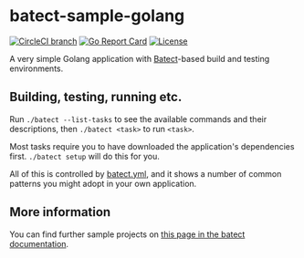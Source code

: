 # batect-sample-golang

[![CircleCI branch](https://img.shields.io/circleci/project/github/batect/batect-sample-golang/master.svg)](https://circleci.com/gh/batect/batect-sample-golang)
[![Go Report Card](https://goreportcard.com/badge/github.com/batect/batect-sample-golang)](https://goreportcard.com/report/github.com/batect/batect-sample-golang)
[![License](https://img.shields.io/github/license/batect/batect-sample-golang.svg)](https://opensource.org/licenses/Apache-2.0)

A very simple Golang application with [Batect](https://github.com/batect/batect)-based build and testing environments.

## Building, testing, running etc.

Run `./batect --list-tasks` to see the available commands and their descriptions, then `./batect <task>` to run `<task>`.

Most tasks require you to have downloaded the application's dependencies first. `./batect setup` will do this for you.

All of this is controlled by [batect.yml](batect.yml), and it shows a number of common patterns you might adopt in your own
application.

## More information

You can find further sample projects on [this page in the batect documentation](https://batect.dev/docs/getting-started/sample-projects).
